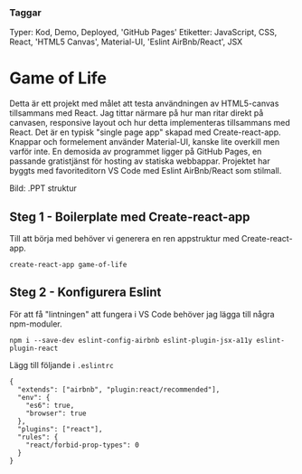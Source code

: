 ### Taggar
Typer: Kod, Demo, Deployed, 'GitHub Pages'
Etiketter: JavaScript, CSS, React, 'HTML5 Canvas', Material-UI, 'Eslint AirBnb/React', JSX

# Game of Life
Detta är ett projekt med målet att testa användningen av HTML5-canvas tillsammans med React. Jag tittar närmare på hur man ritar direkt på canvasen, responsive layout och hur detta implementeras tillsammans med React. Det är en typisk "single page app" skapad med Create-react-app. Knappar och formelement använder Material-UI, kanske lite overkill men varför inte. En demosida av programmet ligger på GitHub Pages, en passande gratistjänst för hosting av statiska webbappar. Projektet har byggts med favoriteditorn VS Code med Eslint AirBnb/React som stilmall.

Bild: .PPT struktur

## Steg 1 - Boilerplate med Create-react-app
Till att börja med behöver vi generera en ren appstruktur med Create-react-app. 

`create-react-app game-of-life`

## Steg 2 - Konfigurera Eslint
För att få "lintningen" att fungera i VS Code behöver jag lägga till några npm-moduler. 

`npm i --save-dev eslint-config-airbnb eslint-plugin-jsx-a11y eslint-plugin-react`

Lägg till följande i `.eslintrc`

```
{
  "extends": ["airbnb", "plugin:react/recommended"],
  "env": {
    "es6": true,
    "browser": true
  },
  "plugins": ["react"],
  "rules": {
    "react/forbid-prop-types": 0
  }
}
```